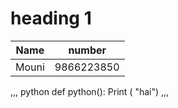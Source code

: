 # heading 1
Name | number 
-----|-----
Mouni|9866223850 
,,, python
def python():
Print ( "hai")
,,,
